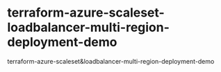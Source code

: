 # terraform-azure-scaleset-loadbalancer-multi-region-deployment-demo
terraform-azure-scaleset&amp;loadbalancer-multi-region-deployment-demo
